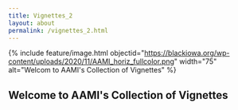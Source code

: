 ```yaml
---
title: Vignettes_2
layout: about
permalink: /vignettes_2.html
---
```


{% include feature/image.html objectid="https://blackiowa.org/wp-content/uploads/2020/11/AAMI_horiz_fullcolor.png" width="75" alt="Welcom to AAMI's Collection of Vignettes" %}

## Welcome to AAMI's Collection of Vignettes


